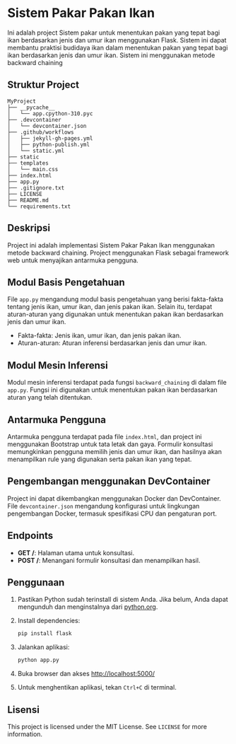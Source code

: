 # Sistem Pakar Pakan Ikan

Ini adalah project Sistem pakar untuk menentukan pakan yang tepat bagi ikan berdasarkan jenis dan umur ikan menggunakan Flask. Sistem ini dapat membantu praktisi budidaya ikan dalam menentukan pakan yang tepat bagi ikan berdasarkan jenis dan umur ikan. Sistem ini menggunakan metode backward chaining

## Struktur Project

```
MyProject
├── __pycache__
│   └── app.cpython-310.pyc
├── .devcontainer
│   └── devcontainer.json
├── .github/workflows
│   ├── jekyll-gh-pages.yml
│   ├── python-publish.yml
│   └── static.yml
├── static 
├── templates 
│   └── main.css 
├── index.html 
├── app.py 
├── .gitignore.txt 
├── LICENSE 
├── README.md 
└── requirements.txt  
```

## Deskripsi

Project ini adalah implementasi Sistem Pakar Pakan Ikan menggunakan metode backward chaining. Project menggunakan Flask sebagai framework web untuk menyajikan antarmuka pengguna.

## Modul Basis Pengetahuan

File `app.py` mengandung modul basis pengetahuan yang berisi fakta-fakta tentang jenis ikan, umur ikan, dan jenis pakan ikan. Selain itu, terdapat aturan-aturan yang digunakan untuk menentukan pakan ikan berdasarkan jenis dan umur ikan.

- Fakta-fakta: Jenis ikan, umur ikan, dan jenis pakan ikan.
- Aturan-aturan: Aturan inferensi berdasarkan jenis dan umur ikan.

## Modul Mesin Inferensi

Modul mesin inferensi terdapat pada fungsi `backward_chaining` di dalam file `app.py`. Fungsi ini digunakan untuk menentukan pakan ikan berdasarkan aturan yang telah ditentukan.

## Antarmuka Pengguna

Antarmuka pengguna terdapat pada file `index.html`, dan project ini menggunakan Bootstrap untuk tata letak dan gaya. Formulir konsultasi memungkinkan pengguna memilih jenis dan umur ikan, dan hasilnya akan menampilkan rule yang digunakan serta pakan ikan yang tepat.

## Pengembangan menggunakan DevContainer

Project ini dapat dikembangkan menggunakan Docker dan DevContainer. File `devcontainer.json` mengandung konfigurasi untuk lingkungan pengembangan Docker, termasuk spesifikasi CPU dan pengaturan port.

## Endpoints

- **GET /**: Halaman utama untuk konsultasi.
- **POST /**: Menangani formulir konsultasi dan menampilkan hasil.

## Penggunaan

1. Pastikan Python sudah terinstall di sistem Anda. Jika belum, Anda dapat mengunduh dan menginstalnya dari [python.org](https://www.python.org/downloads/).

2. Install dependencies:

   ```bash
   pip install flask
   ```

3. Jalankan aplikasi:

   ```bash
   python app.py
   ```

4. Buka browser dan akses [http://localhost:5000/](http://localhost:5000/)

5. Untuk menghentikan aplikasi, tekan `Ctrl+C` di terminal.

## Lisensi

This project is licensed under the MIT License. See `LICENSE` for more information.



